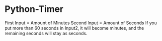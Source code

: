 # Python-Timer
First Input = Amount of Minutes
Second Input = Amount of Seconds
If you put more than 60 seconds in Input2, it will become minutes, and the remaining seconds will stay as seconds.
